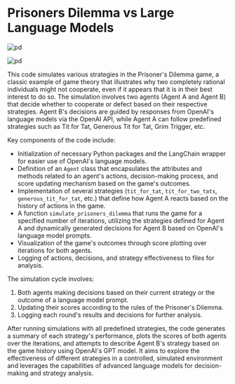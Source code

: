 # Prisoners Dilemma vs Large Language Models

![pd](https://github.com/pcaspa/Prisoners-Dilemma-vs-LLMs/assets/5567572/78c86f42-07d4-4e65-8177-4a6f8c7b9b5d)

![pd](https://github.com/pcaspa/Prisoners-Dilemma-vs-LLMs/assets/5567572/c4c1861b-62f7-485e-b34e-6e2e8fc34df7)


This code simulates various strategies in the Prisoner's Dilemma game, a classic example of game theory that illustrates why two completely rational individuals might not cooperate, even if it appears that it is in their best interest to do so. The simulation involves two agents (Agent A and Agent B) that decide whether to cooperate or defect based on their respective strategies. Agent B's decisions are guided by responses from OpenAI's language models via the OpenAI API, while Agent A can follow predefined strategies such as Tit for Tat, Generous Tit for Tat, Grim Trigger, etc.

Key components of the code include:
- Initialization of necessary Python packages and the LangChain wrapper for easier use of OpenAI's language models.
- Definition of an `Agent` class that encapsulates the attributes and methods related to an agent's actions, decision-making process, and score updating mechanism based on the game's outcomes.
- Implementation of several strategies (`tit_for_tat`, `tit_for_two_tats`, `generous_tit_for_tat`, etc.) that define how Agent A reacts based on the history of actions in the game.
- A function `simulate_prisoners_dilemma` that runs the game for a specified number of iterations, utilizing the strategies defined for Agent A and dynamically generated decisions for Agent B based on OpenAI's language model prompts.
- Visualization of the game's outcomes through score plotting over iterations for both agents.
- Logging of actions, decisions, and strategy effectiveness to files for analysis.

The simulation cycle involves:
1. Both agents making decisions based on their current strategy or the outcome of a language model prompt.
2. Updating their scores according to the rules of the Prisoner's Dilemma.
3. Logging each round's results and decisions for further analysis.

After running simulations with all predefined strategies, the code generates a summary of each strategy's performance, plots the scores of both agents over the iterations, and attempts to describe Agent B's strategy based on the game history using OpenAI's GPT model. It aims to explore the effectiveness of different strategies in a controlled, simulated environment and leverages the capabilities of advanced language models for decision-making and strategy analysis.

